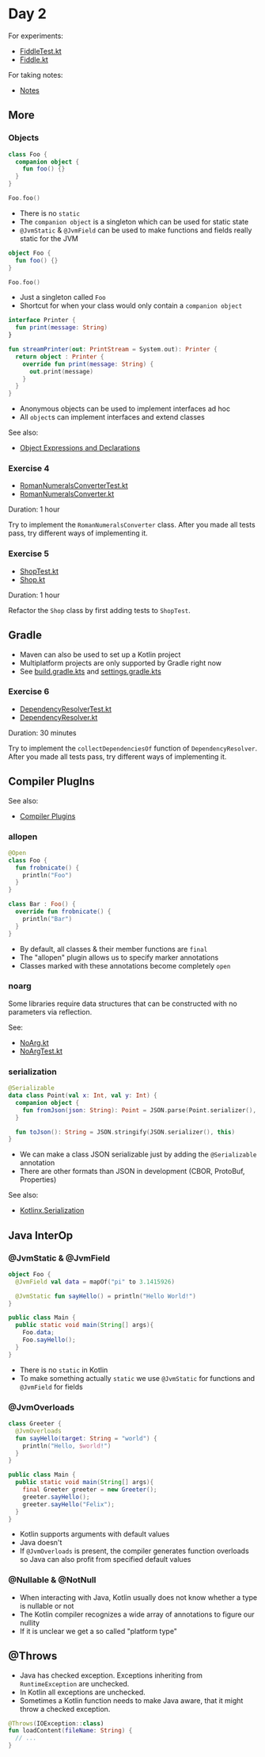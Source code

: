 # Day 2

For experiments:
 * [FiddleTest.kt](../src/test/code/guru/drako/trainings/kotlin/day2/FiddleTest.kt)
 * [Fiddle.kt](../src/main/code/guru/drako/trainings/kotlin/day2/Fiddle.kt)
 
For taking notes:
 * [Notes](./day2-notes.md)

## More

### Objects

```kotlin
class Foo {
  companion object {
    fun foo() {}
  }
}

Foo.foo()
```

 * There is no `static`
 * The `companion object` is a singleton which can be used for static state
 * `@JvmStatic` & `@JvmField` can be used to make functions and fields really static for the JVM

```kotlin
object Foo {
  fun foo() {}
}

Foo.foo()
```

 * Just a singleton called `Foo`
 * Shortcut for when your class would only contain a `companion object`
 
```kotlin
interface Printer {
  fun print(message: String)
}

fun streamPrinter(out: PrintStream = System.out): Printer {
  return object : Printer {
    override fun print(message: String) {
      out.print(message)
    }
  }
}
```

 * Anonymous objects can be used to implement interfaces ad hoc
 * All `object`s can implement interfaces and extend classes
 
See also:
 * [Object Expressions and Declarations](https://kotlinlang.org/docs/reference/object-declarations.html) 

### Exercise 4

 * [RomanNumeralsConverterTest.kt](../src/test/code/guru/drako/trainings/kotlin/day2/RomanNumeralsConverterTest.kt)
 * [RomanNumeralsConverter.kt](../src/main/code/guru/drako/trainings/kotlin/day2/RomanNumeralsConverter.kt)

Duration: 1 hour

Try to implement the `RomanNumeralsConverter` class.
After you made all tests pass, try different ways of implementing it.

### Exercise 5

 * [ShopTest.kt](../src/test/code/guru/drako/trainings/kotlin/day2/gildedrose/ShopTest.kt)
 * [Shop.kt](../src/main/code/guru/drako/trainings/kotlin/day2/gildedrose/Shop.kt)

Duration: 1 hour

Refactor the `Shop` class by first adding tests to `ShopTest`.

## Gradle

* Maven can also be used to set up a Kotlin project
* Multiplatform projects are only supported by Gradle right now
* See [build.gradle.kts](../build.gradle.kts) and [settings.gradle.kts](../settings.gradle.kts)

### Exercise 6

* [DependencyResolverTest.kt](../src/test/code/guru/drako/trainings/kotlin/day2/mavenlite/DependencyResolverTest.kt)
* [DependencyResolver.kt](../src/main/code/guru/drako/trainings/kotlin/day2/mavenlite/DependencyResolver.kt)

Duration: 30 minutes

Try to implement the `collectDependenciesOf` function of `DependencyResolver`.
After you made all tests pass, try different ways of implementing it.

## Compiler PlugIns

See also:
 * [Compiler Plugins](https://kotlinlang.org/docs/reference/compiler-plugins.html)

### allopen

```kotlin
@Open
class Foo {
  fun frobnicate() {
    println("Foo")
  }
}

class Bar : Foo() {
  override fun frobnicate() {
    println("Bar")
  }
}
```

 * By default, all classes & their member functions are `final`
 * The "allopen" plugin allows us to specify marker annotations
 * Classes marked with these annotations become completely `open`

### noarg

Some libraries require data structures that can
be constructed with no parameters via reflection.

See:
 * [NoArg.kt](../src/main/code/guru/drako/trainings/kotlin/day2/NoArg.kt)
 * [NoArgTest.kt](../src/test/code/guru/drako/trainings/kotlin/day2/NoArgTest.kt)

### serialization

```kotlin
@Serializable
data class Point(val x: Int, val y: Int) {
  companion object {
    fun fromJson(json: String): Point = JSON.parse(Point.serializer(), json)
  }

  fun toJson(): String = JSON.stringify(JSON.serializer(), this)
}
```

 * We can make a class JSON serializable just by adding the `@Serializable` annotation
 * There are other formats than JSON in development (CBOR, ProtoBuf, Properties)
 
See also:
 * [Kotlinx.Serialization](https://github.com/Kotlin/kotlinx.serialization)

## Java InterOp

### @JvmStatic & @JvmField

```kotlin
object Foo {
  @JvmField val data = mapOf("pi" to 3.1415926)

  @JvmStatic fun sayHello() = println("Hello World!")
}
```

```java
public class Main {
  public static void main(String[] args){
    Foo.data;
    Foo.sayHello();
  }
}
```

 * There is no `static` in Kotlin
 * To make something actually `static` we use `@JvmStatic` for functions
   and `@JvmField` for fields

### @JvmOverloads

```kotlin
class Greeter {
  @JvmOverloads
  fun sayHello(target: String = "world") {
    println("Hello, $world!")
  }
}
```

```java
public class Main {
  public static void main(String[] args){
    final Greeter greeter = new Greeter();
    greeter.sayHello();
    greeter.sayHello("Felix");
  }
}
```

 * Kotlin supports arguments with default values
 * Java doesn't
 * If `@JvmOverloads` is present, the compiler generates function overloads
   so Java can also profit from specified default values
   
### @Nullable & @NotNull

 * When interacting with Java, Kotlin usually does not know whether a type is nullable or not
 * The Kotlin compiler recognizes a wide array of annotations to figure our nullity
 * If it is unclear we get a so called "platform type"

## @Throws

 * Java has checked exception. Exceptions inheriting from `RuntimeException` are unchecked.
 * In Kotlin all exceptions are unchecked.
 * Sometimes a Kotlin function needs to make Java aware, that it might throw a checked exception.

```kotlin
@Throws(IOException::class)
fun loadContent(fileName: String) {
  // ...
}
```
